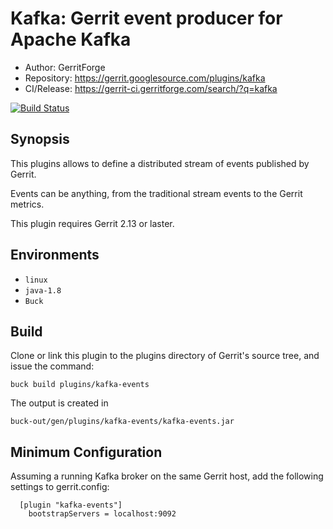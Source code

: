 Kafka: Gerrit event producer for Apache Kafka
=======================

* Author: GerritForge
* Repository: https://gerrit.googlesource.com/plugins/kafka
* CI/Release: https://gerrit-ci.gerritforge.com/search/?q=kafka

[![Build Status](https://gerrit-ci.gerritforge.com/job/plugin-kafka-events-master/1/badge/icon)](https://gerrit-ci.gerritforge.com/job/plugin-kafka-events-master/1/)

Synopsis
----------------------

This plugins allows to define a distributed stream of events
published by Gerrit.

Events can be anything, from the traditional stream events
to the Gerrit metrics.

This plugin requires Gerrit 2.13 or laster.

Environments
---------------------

* `linux`
* `java-1.8`
* `Buck`

Build
---------------------

Clone or link this plugin to the plugins directory of Gerrit's source
tree, and issue the command:


    buck build plugins/kafka-events

The output is created in

    buck-out/gen/plugins/kafka-events/kafka-events.jar

Minimum Configuration
---------------------
Assuming a running Kafka broker on the same Gerrit host, add the following
settings to gerrit.config:

```
  [plugin "kafka-events"]
    bootstrapServers = localhost:9092
```

